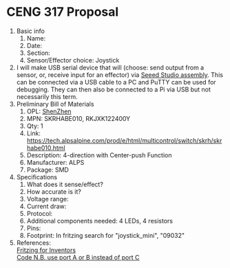 # CENG 317 Proposal
1. Basic info
     1. Name: 
     2. Date: 
     3. Section:
     4. Sensor/Effector choice: Joystick
2. I will make USB serial device that will (choose: send output from a sensor, or, receive input for an effector) via [Seeed Studio assembly](https://www.seeedstudio.com/fusion_pcb.html). This can be connected via a USB cable to a PC and PuTTY can be used for debugging. They can then also be connected to a Pi via USB but not necessarily this term. 
3. Preliminary Bill of Materials
    1. OPL: [ShenZhen](https://www.seeedstudio.com/opl.html)
    2. MPN: SKRHABE010, RKJXK122400Y
	3. Qty: 1
	4. Link: https://tech.alpsalpine.com/prod/e/html/multicontrol/switch/skrh/skrhabe010.html
    5. Description:	4-direction with Center-push Function 
	6. Manufacturer: ALPS
	7. Package: SMD
4. Specifications
    1. What does it sense/effect?
	2. How accurate is it?
    3. Voltage range:
	4. Current draw:
	5. Protocol:
	6. Additional components needed: 4 LEDs, 4 resistors
	7. Pins:
	8. Footprint: In fritzing search for "joystick_mini", "09032"
5. References:    
[Fritzing for Inventors](https://learning-oreilly-com.ezproxy.humber.ca/library/view/fritzing-for-inventors/9780071844642/ch01.html#ch01)    
[Code N.B. use port A or B instead of port C](https://github.com/libopencm3/libopencm3-examples/blob/master/examples/stm32/f1/waveshare-open103r/joystick/joystick.c)
